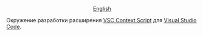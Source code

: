 <div align="center"><ins>

[English](/../../)

</ins></div>

Окружение разработки расширения [VSC Context Script](https://marketplace.visualstudio.com/items?itemName=IPcorp.vsccontextscript) для [Visual Studio Code](https://code.visualstudio.com/).
